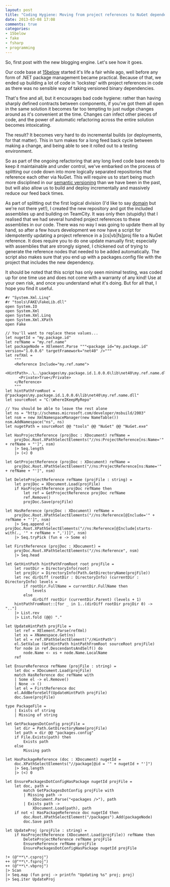 ```yaml
---
layout: post
title: "Coding Hygiene: Moving from project references to NuGet dependencies"
date: 2013-03-08 17:08
comments: true
categories:
- 15below
- fake
- fsharp
- programming
---
```

So, first post with the new blogging engine. Let's see how it goes.

Our code base at [15below](http://15below.com) started it's life a fair
while ago, well before any form of .NET package management became
practical. Because of that, we ended up building a lot of code in
'lockstep' with project references in code as there was no sensible way
of taking versioned binary dependencies.

That's fine and all, but it encourages bad code hygiene: rather than
having sharply defined contracts between components, if you've got them
all open in the same solution it becomes far too tempting to just nudge
changes around as it's convenient at the time. Changes can infect other
pieces of code, and the power of automatic refactoring across the entire
solution becomes intoxicating.

The result? It becomes very hard to do incremental builds (or
deployments, for that matter). This in turn makes for a long feed back
cycle between making a change, and being able to see it rolled out to a
testing environment.

So as part of the ongoing refactoring that any long lived code base needs to
keep it maintainable and under control, we've embarked on the process of
splitting our code down into more logically separated repositories that
reference each other via NuGet. This will require us to start being much
more disciplined in our [semantic versioning](http://semver.org) than we
have been in the past, but will also allow us to build and deploy
incrementally and massively reduce our feed back times.

As part of splitting out the first logical division (I'd like to say
[domain](http://en.wikipedia.org/wiki/Domain-driven_design) but we're
not there yet!), I created the new repository and got the included
assemblies up and building on TeamCity. It was only then (stupidly) that
I realised that we had several hundred project references to these
assemblies in our code. There was no way I was going to update them all
by hand, so after a few hours development we now have a script for
idempotently updating a project reference in a [cs|vb|fs]proj file to a
NuGet reference. It does require you to do one update manually first;
especially with assemblies that are strongly signed, I chickened out of
trying to generate the reference nodes that needed to be added
automatically. The script also makes sure that you end up with a
packages.config file with the project that includes the new dependency.

It should be noted that this script has only seen minimal testing, was
coded up for one time use and does not come with a warranty of any kind!
Use at your own risk, and once you understand what it's doing. But for
all that, I hope you find it useful.

```
#r "System.Xml.Linq"
#r "tools\FAKE\FakeLib.dll"
open System.IO
open System.Xml
open System.Xml.Linq
open System.Xml.XPath
open Fake

// You'll want to replace these values...
let nugetId = "my.package.id"
let refName = "my.ref.name"
let packageNode = XElement.Parse """<package id="my.package.id" version="1.0.0.6" targetFramework="net40" />"""
let refXml =
    """
    <Reference Include="my.ref.name">
      <HintPath>..\..\packages\my.package.id.1.0.0.6\lib\net40\my.ref.name.dll</HintPath>
      <Private>True</Private>
    </Reference>
    """
let hintPathFromRoot =
@"packages\my.package.id.1.0.0.6\lib\net40\my.ref.name.dll"
let sourceRoot = "C:\WhereIKeepMyRepo"

// You should be able to leave the rest alone
let ns = "http://schemas.microsoft.com/developer/msbuild/2003"
let nsm = new XmlNamespaceManager(new NameTable())
nsm.AddNamespace("ns", ns)
let nugetPath = sourceRoot @@ "tools" @@ "NuGet" @@ "NuGet.exe"

let HasProjectReference (projDoc : XDocument) refName =
    projDoc.Root.XPathSelectElements("//ns:ProjectReference[ns:Name='" + refName + "']", nsm)
    |> Seq.length
    |> (<) 0

let GetProjectReference (projDoc : XDocument) refName =
    projDoc.Root.XPathSelectElement("//ns:ProjectReference[ns:Name='" + refName + "']", nsm)

let DeleteProjectReference refName (projFile : string) =
    let projDoc = XDocument.Load(projFile)
    if HasProjectReference projDoc refName then
        let ref = GetProjectReference projDoc refName
        ref.Remove()
        projDoc.Save(projFile)

let HasReference (projDoc : XDocument) refName =
    projDoc.Root.XPathSelectElements("//ns:Reference[@Include='" + refName + "']", nsm)
    |> Seq.append <| projDoc.Root.XPathSelectElements("//ns:Reference[@Include[starts-with(., '" + refName + ",')]]", nsm)
    |> Seq.tryPick (fun e -> Some e)

let FirstReference (projDoc : XDocument) =
    projDoc.Root.XPathSelectElements("//ns:Reference", nsm)
    |> Seq.head

let GetHintPath hintPathFromRoot root projFile =
    let rootDir = DirectoryInfo(root)
    let projDir = DirectoryInfo(Path.GetDirectoryName(projFile))
    let rec dirDiff (rootDir : DirectoryInfo) (currentDir : DirectoryInfo) levels =
        if rootDir.FullName = currentDir.FullName then
            levels
        else
            dirDiff rootDir (currentDir.Parent) (levels + 1)
    hintPathFromRoot::[for _ in 1..(dirDiff rootDir projDir 0) -> ".."]
    |> List.rev
    |> List.fold (@@) "."

let UpdateHintPath projFile =
    let ref = XElement.Parse(refXml)
    let xs = XNamespace.Get(ns)
    let el = ref.XPathSelectElement("//HintPath")
    el.SetValue (GetHintPath hintPathFromRoot sourceRoot projFile)
    for node in ref.DescendantsAndSelf() do
        node.Name <- xs + node.Name.LocalName
    ref

let EnsureReference refName (projFile : string) =
    let doc = XDocument.Load(projFile)
    match HasReference doc refName with
    | Some el -> el.Remove()
    | None -> ()
    let el = FirstReference doc
    el.AddBeforeSelf(UpdateHintPath projFile)
    doc.Save(projFile)

type PackageFile =
    | Exists of string
    | Missing of string

let GetPackagesDotConfig projFile =
    let dir = Path.GetDirectoryName(projFile)
    let path = dir @@ "packages.config"
    if File.Exists(path) then
        Exists path
    else
        Missing path

let HasPackageReference (doc : XDocument) nugetId =
    doc.XPathSelectElements("//package[@id = '" + nugetId + "']")
    |> Seq.length
    |> (<) 0

let EnsurePackagesDotConfigHasPackage nugetId projFile =
    let doc, path =
        match GetPackagesDotConfig projFile with
        | Missing path ->
            XDocument.Parse("<packages />"), path
        | Exists path ->
            XDocument.Load(path), path
    if not <| HasPackageReference doc nugetId then
        doc.Root.XPathSelectElement("/packages").Add(packageNode)
        doc.Save path

let UpdateProj (projFile : string) =
    if HasProjectReference (XDocument.Load(projFile)) refName then
        DeleteProjectReference refName projFile
        EnsureReference refName projFile
        EnsurePackagesDotConfigHasPackage nugetId projFile

!+ (@"**\*.csproj")
++ (@"**\*.fsproj")
++ (@"**\*.vbproj")
|> Scan
|> Seq.map (fun proj -> printfn "Updating %s" proj; proj)
|> Seq.iter UpdateProj
```
